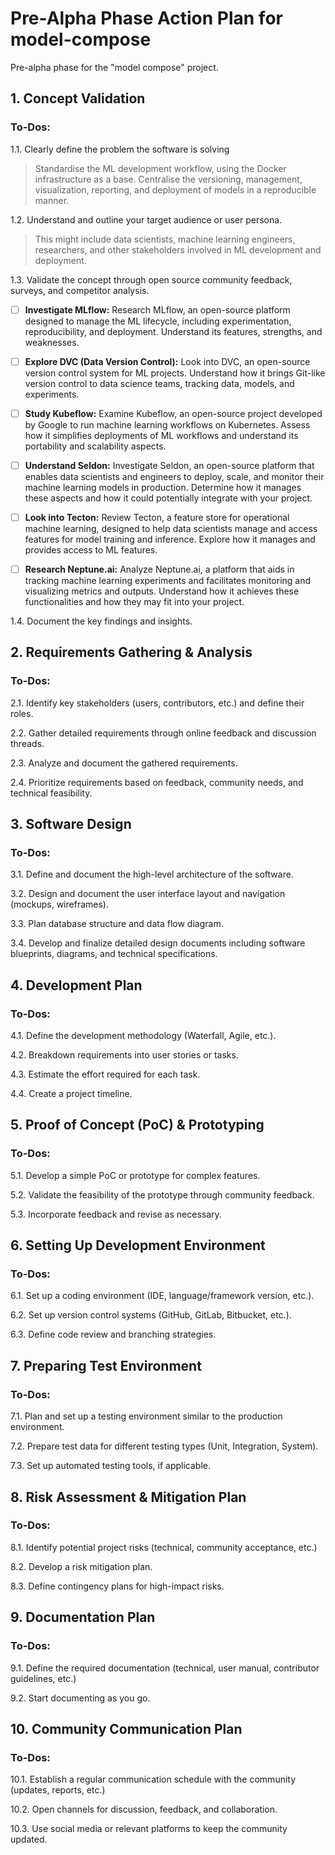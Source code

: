 

# Pre-Alpha Phase Action Plan for model-compose

Pre-alpha phase for the "model compose" project. 


## 1. Concept Validation

### To-Dos:

1.1. Clearly define the problem the software is solving

> Standardise the ML development workflow, using the Docker infrastructure as a base. Centralise the versioning, management, visualization, reporting, and deployment of models in a reproducible manner.

1.2. Understand and outline your target audience or user persona.

> This might include data scientists, machine learning engineers, researchers, and other stakeholders involved in ML development and deployment.

1.3. Validate the concept through open source community feedback, surveys, and competitor analysis.



- [ ] **Investigate MLflow:** Research MLflow, an open-source platform designed to manage the ML lifecycle, including experimentation, reproducibility, and deployment. Understand its features, strengths, and weaknesses.

- [ ] **Explore DVC (Data Version Control):** Look into DVC, an open-source version control system for ML projects. Understand how it brings Git-like version control to data science teams, tracking data, models, and experiments.

- [ ] **Study Kubeflow:** Examine Kubeflow, an open-source project developed by Google to run machine learning workflows on Kubernetes. Assess how it simplifies deployments of ML workflows and understand its portability and scalability aspects.

- [ ] **Understand Seldon:** Investigate Seldon, an open-source platform that enables data scientists and engineers to deploy, scale, and monitor their machine learning models in production. Determine how it manages these aspects and how it could potentially integrate with your project.

- [ ] **Look into Tecton:** Review Tecton, a feature store for operational machine learning, designed to help data scientists manage and access features for model training and inference. Explore how it manages and provides access to ML features.

- [ ] **Research Neptune.ai:** Analyze Neptune.ai, a platform that aids in tracking machine learning experiments and facilitates monitoring and visualizing metrics and outputs. Understand how it achieves these functionalities and how they may fit into your project.
 


1.4. Document the key findings and insights.

## 2. Requirements Gathering & Analysis

### To-Dos:

2.1. Identify key stakeholders (users, contributors, etc.) and define their roles.

2.2. Gather detailed requirements through online feedback and discussion threads.

2.3. Analyze and document the gathered requirements.

2.4. Prioritize requirements based on feedback, community needs, and technical feasibility.

## 3. Software Design

### To-Dos:

3.1. Define and document the high-level architecture of the software.

3.2. Design and document the user interface layout and navigation (mockups, wireframes).

3.3. Plan database structure and data flow diagram.

3.4. Develop and finalize detailed design documents including software blueprints, diagrams, and technical specifications.

## 4. Development Plan

### To-Dos:

4.1. Define the development methodology (Waterfall, Agile, etc.).

4.2. Breakdown requirements into user stories or tasks.

4.3. Estimate the effort required for each task.

4.4. Create a project timeline.

## 5. Proof of Concept (PoC) & Prototyping

### To-Dos:

5.1. Develop a simple PoC or prototype for complex features.

5.2. Validate the feasibility of the prototype through community feedback.

5.3. Incorporate feedback and revise as necessary.

## 6. Setting Up Development Environment

### To-Dos:

6.1. Set up a coding environment (IDE, language/framework version, etc.).

6.2. Set up version control systems (GitHub, GitLab, Bitbucket, etc.).

6.3. Define code review and branching strategies.

## 7. Preparing Test Environment

### To-Dos:

7.1. Plan and set up a testing environment similar to the production environment.

7.2. Prepare test data for different testing types (Unit, Integration, System).

7.3. Set up automated testing tools, if applicable.

## 8. Risk Assessment & Mitigation Plan

### To-Dos:

8.1. Identify potential project risks (technical, community acceptance, etc.)

8.2. Develop a risk mitigation plan.

8.3. Define contingency plans for high-impact risks.

## 9. Documentation Plan

### To-Dos:

9.1. Define the required documentation (technical, user manual, contributor guidelines, etc.)

9.2. Start documenting as you go.

## 10. Community Communication Plan

### To-Dos:

10.1. Establish a regular communication schedule with the community (updates, reports, etc.)

10.2. Open channels for discussion, feedback, and collaboration.

10.3. Use social media or relevant platforms to keep the community updated.


